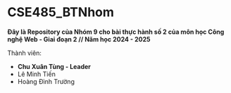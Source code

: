 # CSE485_BTNhom

**Đây là Repository của Nhóm 9 cho bài thực hành số 2 của môn học Công nghệ Web - Giai đoạn 2 // Năm học 2024 - 2025**

Thành viên:
* **Chu Xuân Tùng - Leader**
* Lê Minh Tiến
* Hoàng Đình Trường
